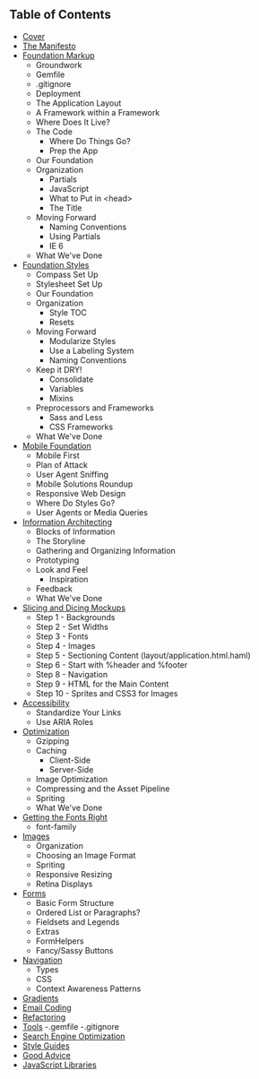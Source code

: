Table of Contents
-----------------

- [Cover][]
- [The Manifesto][]
- [Foundation Markup][]
  -  Groundwork
    - Gemfile
    - .gitignore
    - Deployment
  -  The Application Layout
    - A Framework within a Framework
    - Where Does It Live?
  - The Code
    - Where Do Things Go?
    - Prep the App
  - Our Foundation
  - Organization
    - Partials
    - JavaScript
    - What to Put in \<head>
    - The Title
  - Moving Forward
    - Naming Conventions
    - Using Partials
    - IE 6
  - What We've Done
- [Foundation Styles][]
  - Compass Set Up
  - Stylesheet Set Up
  - Our Foundation
  - Organization
    - Style TOC
    - Resets
  - Moving Forward
    - Modularize Styles
    - Use a Labeling System
    - Naming Conventions
  - Keep it DRY!
    - Consolidate
    - Variables
    - Mixins
  - Preprocessors and Frameworks
    - Sass and Less
    - CSS Frameworks
  - What We've Done
- [Mobile Foundation][]
  - Mobile First
  - Plan of Attack
  - User Agent Sniffing
  - Mobile Solutions Roundup
  - Responsive Web Design
  - Where Do Styles Go?
  - User Agents or Media Queries
- [Information Architecting][]
  - Blocks of Information
  - The Storyline
  - Gathering and Organizing Information
  - Prototyping
  - Look and Feel
    - Inspiration
  - Feedback
  - What We've Done
- [Slicing and Dicing Mockups][]
  - Step 1 - Backgrounds
  - Step 2 - Set Widths
  - Step 3 - Fonts
  - Step 4 - Images
  - Step 5 - Sectioning Content (layout/application.html.haml)
  - Step 6 - Start with %header and %footer
  - Step 8 - Navigation
  - Step 9 - HTML for the Main Content
  - Step 10 - Sprites and CSS3 for Images
- [Accessibility][]
  - Standardize Your Links
  - Use ARIA Roles
- [Optimization][]
  - Gzipping
  - Caching
    - Client-Side
    - Server-Side
  - Image Optimization
  - Compressing and the Asset Pipeline
  - Spriting
  - What We've Done
- [Getting the Fonts Right][]
  - font-family
- [Images][]
  - Organization
  - Choosing an Image Format
  - Spriting
  - Responsive Resizing
  - Retina Displays
- [Forms][]
  - Basic Form Structure
  - Ordered List or Paragraphs?
  - Fieldsets and Legends
  - Extras
  - FormHelpers
  - Fancy/Sassy Buttons
- [Navigation][]
  - Types
  - CSS
  - Context Awareness Patterns
- [Gradients][]
- [Email Coding][]
- [Refactoring][]
- [Tools][]
  -.gemfile
  -.gitignore
- [Search Engine Optimization][]
- [Style Guides][]
- [Good Advice][]
- [JavaScript Libraries][]

[Cover]:                             https://github.com/maxxiimo/the-front-end-manifesto/blob/master/cover.md
[The Manifesto]:                     https://github.com/maxxiimo/the-front-end-manifesto/blob/master/the-manifesto.md
[Foundation Markup]:                 https://github.com/maxxiimo/the-front-end-manifesto/blob/master/foundation-markup.md
[Foundation Styles]:                 https://github.com/maxxiimo/the-front-end-manifesto/blob/master/foundation-styles.md
[Mobile Foundation]:                 https://github.com/maxxiimo/the-front-end-manifesto/blob/master/mobile-foundation.md
[Accessibility]:                     https://github.com/maxxiimo/the-front-end-manifesto/blob/master/accessibility.md
[Optimization]:                      https://github.com/maxxiimo/the-front-end-manifesto/blob/master/optimization.md
[Slicing and Dicing Mockups]:        https://github.com/maxxiimo/the-front-end-manifesto/blob/master/slicing-and-dicing-mockups.md
[Information Architecting]:          https://github.com/maxxiimo/the-front-end-manifesto/blob/master/information-architecting.md
[Getting the Fonts Right]:           https://github.com/maxxiimo/the-front-end-manifesto/blob/master/getting-the-fonts-right.md
[Images]:                            https://github.com/maxxiimo/the-front-end-manifesto/blob/master/images.md
[Forms]:                             https://github.com/maxxiimo/the-front-end-manifesto/blob/master/forms.md
[Navigation]:                        https://github.com/maxxiimo/the-front-end-manifesto/blob/master/navigation.md
[Gradients]:                         https://github.com/maxxiimo/the-front-end-manifesto/blob/master/gradients.md
[Email Coding]:                      https://github.com/maxxiimo/the-front-end-manifesto/blob/master/email-coding.md
[Refactoring]:                       https://github.com/maxxiimo/the-front-end-manifesto/blob/master/refactoring.md
[Tools]:                             https://github.com/maxxiimo/the-front-end-manifesto/blob/master/tools.md
[Search Engine Optimization]:        https://github.com/maxxiimo/the-front-end-manifesto/blob/master/search-engine-optimization.md
[Style Guides]:                      https://github.com/maxxiimo/the-front-end-manifesto/blob/master/style-guides.md
[Good Advice]:                       https://github.com/maxxiimo/the-front-end-manifesto/blob/master/good-advice.md
[JavaScript Libraries]:              https://github.com/maxxiimo/the-front-end-manifesto/blob/master/javascript-libraries.md
